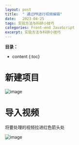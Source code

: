 ```yaml
---
layout: post
title:  " 通过PR进行视频编辑"
date:   2023-04-25
tags: 实验方法与科研小技巧
categories: Front-end JavaScript
excerpt: 实验方法与科研小技巧
---
```



**目录：**

* content
{:toc}

# 新建项目

![image](https://user-images.githubusercontent.com/61654690/234164151-e65b3a02-1317-42e0-9f61-07105f581b63.png)

# 导入视频

将要处理的视频拉进红色箭头处

![image](https://user-images.githubusercontent.com/61654690/234164227-22b71ab0-4b68-48db-afd4-d44595418362.png)





